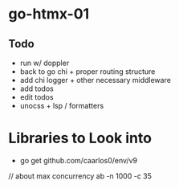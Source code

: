 # go-htmx-01

## Todo 

- run w/ doppler
- back to go chi + proper routing structure
- add chi logger + other necessary middleware
- add todos
- edit todos
- unocss + lsp / formatters


# Libraries to Look into

- go get github.com/caarlos0/env/v9


// about max concurrency
ab -n 1000 -c 35 


